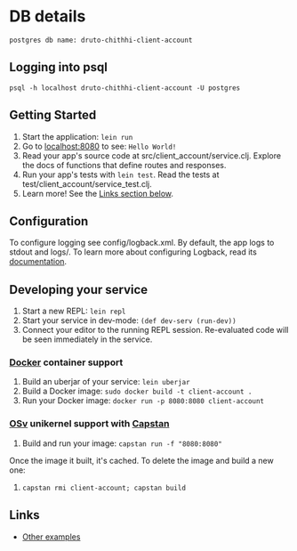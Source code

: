 # DB details
	
	postgres db name: druto-chithhi-client-account
	
## Logging into psql
	psql -h localhost druto-chithhi-client-account -U postgres	



## Getting Started

1. Start the application: `lein run`
2. Go to [localhost:8080](http://localhost:8080/) to see: `Hello World!`
3. Read your app's source code at src/client_account/service.clj. Explore the docs of functions
   that define routes and responses.
4. Run your app's tests with `lein test`. Read the tests at test/client_account/service_test.clj.
5. Learn more! See the [Links section below](#links).


## Configuration

To configure logging see config/logback.xml. By default, the app logs to stdout and logs/.
To learn more about configuring Logback, read its [documentation](http://logback.qos.ch/documentation.html).


## Developing your service

1. Start a new REPL: `lein repl`
2. Start your service in dev-mode: `(def dev-serv (run-dev))`
3. Connect your editor to the running REPL session.
   Re-evaluated code will be seen immediately in the service.

### [Docker](https://www.docker.com/) container support

1. Build an uberjar of your service: `lein uberjar`
2. Build a Docker image: `sudo docker build -t client-account .`
3. Run your Docker image: `docker run -p 8080:8080 client-account`

### [OSv](http://osv.io/) unikernel support with [Capstan](http://osv.io/capstan/)

1. Build and run your image: `capstan run -f "8080:8080"`

Once the image it built, it's cached.  To delete the image and build a new one:

1. `capstan rmi client-account; capstan build`


## Links
* [Other examples](https://github.com/pedestal/samples)

